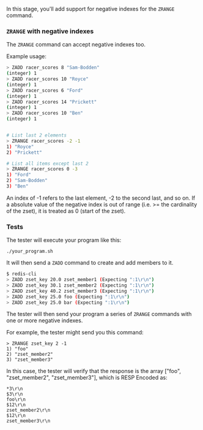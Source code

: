In this stage, you'll add support for negative indexes for the `ZRANGE` command.

### `ZRANGE` with negative indexes

The `ZRANGE` command can accept negative indexes too.

Example usage:

```bash
> ZADD racer_scores 8 "Sam-Bodden"
(integer) 1
> ZADD racer_scores 10 "Royce"
(integer) 1
> ZADD racer_scores 6 "Ford"
(integer) 1
> ZADD racer_scores 14 "Prickett"
(integer) 1
> ZADD racer_scores 10 "Ben"
(integer) 1


# List last 2 elements
> ZRANGE racer_scores -2 -1
1) "Royce"
2) "Prickett"

# List all items except last 2
> ZRANGE racer_scores 0 -3
1) "Ford"
2) "Sam-Bodden"
3) "Ben"
```

An index of -1 refers to the last element, -2 to the second last, and so on. If a absolute value of the negative index is out of range (i.e. >= the cardinality of the zset), it is treated as 0 (start of the zset).

### Tests

The tester will execute your program like this:

```
./your_program.sh
```

It will then send a `ZADD` command to create and add members to it.

```bash
$ redis-cli
> ZADD zset_key 20.0 zset_member1 (Expecting ":1\r\n")
> ZADD zset_key 30.1 zset_member2 (Expecting ":1\r\n")
> ZADD zset_key 40.2 zset_member3 (Expecting ":1\r\n")
> ZADD zset_key 25.0 foo (Expecting ":1\r\n")
> ZADD zset_key 25.0 bar (Expecting ":1\r\n")
```

The tester will then send your program a series of `ZRANGE` commands with one or more negative indexes.

For example, the tester might send you this command:

```
> ZRANGE zset_key 2 -1
1) "foo"
2) "zset_member2"
3) "zset_member3"
```

In this case, the tester will verify that the response is the array ["foo", "zset_member2", "zset_member3"], which is RESP Encoded as:

```
*3\r\n
$3\r\n
foo\r\n
$12\r\n
zset_member2\r\n
$12\r\n
zset_member3\r\n
```